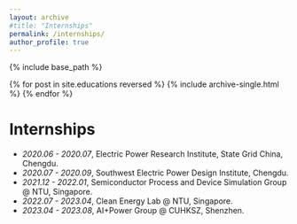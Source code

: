 ```yaml
---
layout: archive
#title: "Internships"
permalink: /internships/
author_profile: true
---
```


{% include base_path %}

{% for post in site.educations reversed %}
  {% include archive-single.html %}
{% endfor %}

Internships
======
- *2020.06 - 2020.07*, Electric Power Research Institute, State Grid China, Chengdu.
- *2020.07 - 2020.09*, Southwest Electric Power Design Institute, Chengdu.
- *2021.12 - 2022.01*, Semiconductor Process and Device Simulation Group @ NTU, Singapore.
- *2022.07 - 2023.04*, Clean Energy Lab @ NTU, Singapore.
- *2023.04 - 2023.08*, AI+Power Group @ CUHKSZ, Shenzhen.

